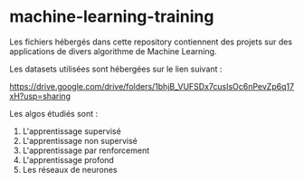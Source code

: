 # machine-learning-training

Les fichiers hébergés dans cette repository contiennent des projets sur des applications de divers algorithme de Machine Learning.

Les datasets utilisées sont hébergées sur le lien suivant : 

https://drive.google.com/drive/folders/1bhjB_VUFSDx7cusIsOc6nPevZp6q17xH?usp=sharing

Les algos étudiés sont : 

1. L'apprentissage supervisé
2. L'apprentissage non supervisé
3. L'apprentissage par renforcement
4. L'apprentissage profond
5. Les réseaux de neurones 
